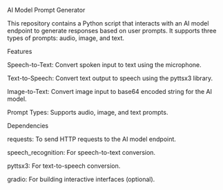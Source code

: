 AI Model Prompt Generator

This repository contains a Python script that interacts with an AI model endpoint to generate responses based on user prompts. It supports three types of prompts: audio, image, and text.
 
Features

Speech-to-Text: Convert spoken input to text using the microphone.

Text-to-Speech: Convert text output to speech using the pyttsx3 library.

Image-to-Text: Convert image input to base64 encoded string for the AI model.

Prompt Types: Supports audio, image, and text prompts.


Dependencies

requests: To send HTTP requests to the AI model endpoint.

speech_recognition: For speech-to-text conversion.

pyttsx3: For text-to-speech conversion.

gradio: For building interactive interfaces (optional).
